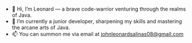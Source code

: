 - 👋 Hi, I’m Leonard — a brave code-warrior venturing through the realms of Java. 
- 🌱 I’m currently a junior developer, sharpening my skills and mastering the arcane arts of Java. 
- 📫 You can summon me via email at johnleonardsalinas08@gmail.com

<!---
EldoranCodes/EldoranCodes is a ✨ special ✨ repository because its `README.md` (this file) appears on your GitHub profile.
You can click the Preview link to take a look at your changes.
--->
